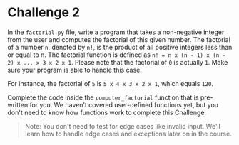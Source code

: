 # Challenge 2

In the `factorial.py` file, write a program that takes a non-negative integer from the user and computes the factorial of this given number. The factorial of a number `n`, denoted by `n!`, is the product of all positive integers less than or equal to n. The factorial function is defined as `n! = n x (n - 1) x (n - 2) x ... x 3 x 2 x 1`. Please note that the factorial of `0` is actually `1`. Make sure your program is able to handle this case.

For instance, the factorial of `5` is `5 x 4 x 3 x 2 x 1`, which equals `120`.

Complete the code inside the `computer_factorial` function that is pre-written for you. We haven't covered user-defined functions yet, but you don't need to know how functions work to complete this Challenge.

> Note: You don't need to test for edge cases like invalid input. We'll learn how to handle edge cases and exceptions later on in the course.
